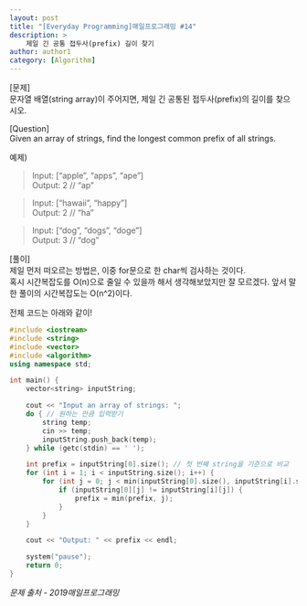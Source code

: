 ```yaml
---
layout: post
title: "[Everyday Programming]매일프로그래밍 #14"
description: >
    제일 긴 공통 접두사(prefix) 길이 찾기
author: author1
category: [Algorithm]
---
```


[문제]  
문자열 배열(string array)이 주어지면, 제일 긴 공통된 접두사(prefix)의 길이를 찾으시오.  

[Question]  
Given an array of strings, find the longest common prefix of all strings.  

예제)
> Input: [“apple”, “apps”, “ape”]  
  Output: 2 // “ap”  

> Input: [“hawaii”, “happy”]  
  Output: 2 // “ha”  

> Input: [“dog”, “dogs”, “doge”]  
  Output: 3 // “dog”  

[풀이]  
제일 먼저 떠오르는 방법은, 이중 for문으로 한 char씩 검사하는 것이다.  
혹시 시간복잡도를 O(n)으로 줄일 수 있을까 해서 생각해보았지만 잘 모르겠다. 앞서 말한 풀이의 시간복잡도는 O(n^2)이다.  

전체 코드는 아래와 같이!  
~~~c++
#include <iostream>
#include <string>
#include <vector>
#include <algorithm>
using namespace std;

int main() {
	vector<string> inputString;

	cout << "Input an array of strings: ";
	do { // 원하는 만큼 입력받기
		string temp;
		cin >> temp;
		inputString.push_back(temp);
	} while (getc(stdin) == ' ');

	int prefix = inputString[0].size(); // 첫 번째 string을 기준으로 비교
	for (int i = 1; i < inputString.size(); i++) {
		for (int j = 0; j < min(inputString[0].size(), inputString[i].size()); j++) {
			if (inputString[0][j] != inputString[i][j]) {
				prefix = min(prefix, j);
			}
		}
	}

	cout << "Output: " << prefix << endl;

	system("pause");
	return 0;
}
~~~

*문제 출처 - 2019매일프로그래밍*